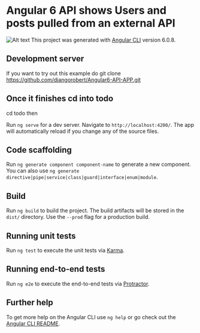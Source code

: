 # Angular 6 API shows Users and posts pulled from an external API 
![Alt text](https://images-na.ssl-images-amazon.com/images/G/01/DVD/Paramount/detailpages/IronMan/IronMan_Still_H5_L.jpg)
This project was generated with [Angular CLI](https://github.com/angular/angular-cli) version 6.0.8.

## Development server
If you want to try out this example 
do git clone https://github.com/djangorobert/Angular6-API-APP.git
## Once it finishes cd into todo
cd todo
then

Run `ng serve` for a dev server. 
Navigate to `http://localhost:4200/`.
The app will automatically reload if you change any of the source files.

## Code scaffolding

Run `ng generate component component-name` to generate a new component. You can also use `ng generate directive|pipe|service|class|guard|interface|enum|module`.

## Build

Run `ng build` to build the project. The build artifacts will be stored in the `dist/` directory. Use the `--prod` flag for a production build.

## Running unit tests

Run `ng test` to execute the unit tests via [Karma](https://karma-runner.github.io).

## Running end-to-end tests

Run `ng e2e` to execute the end-to-end tests via [Protractor](http://www.protractortest.org/).

## Further help

To get more help on the Angular CLI use `ng help` or go check out the [Angular CLI README](https://github.com/angular/angular-cli/blob/master/README.md).
